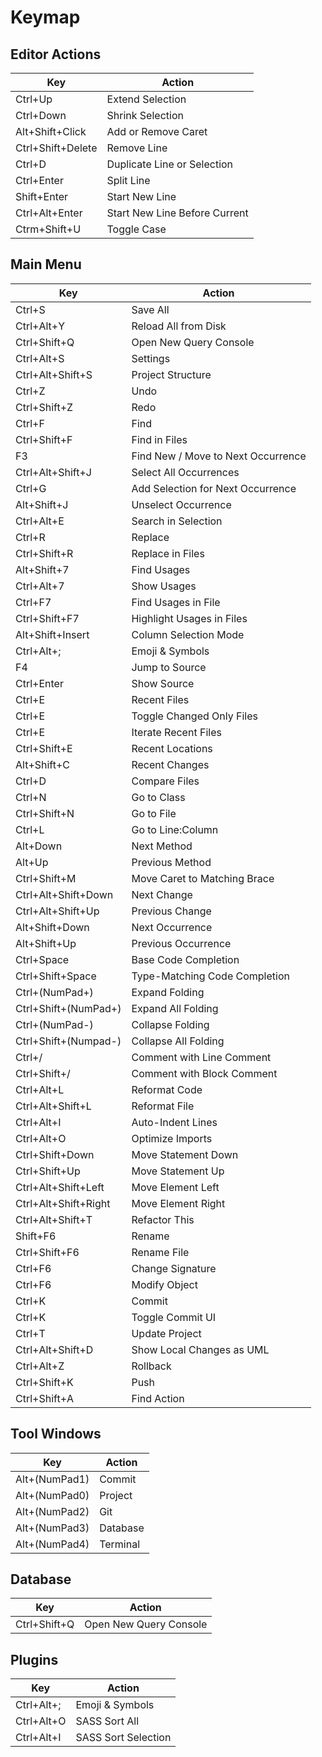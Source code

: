# Keymap

## Editor Actions

| Key               | Action                        |
|-------------------|-------------------------------|
| Ctrl+Up           | Extend Selection              |
| Ctrl+Down         | Shrink Selection              |
| Alt+Shift+Click   | Add or Remove Caret           |
| Ctrl+Shift+Delete | Remove Line                   |
| Ctrl+D            | Duplicate Line or Selection   |
| Ctrl+Enter        | Split Line                    |
| Shift+Enter       | Start New Line                |
| Ctrl+Alt+Enter    | Start New Line Before Current |
| Ctrm+Shift+U      | Toggle Case                   |

## Main Menu

| Key                  | Action                             |
|----------------------|------------------------------------|
| Ctrl+S               | Save All                           |
| Ctrl+Alt+Y           | Reload All from Disk               |
| Ctrl+Shift+Q         | Open New Query Console             |
| Ctrl+Alt+S           | Settings                           |
| Ctrl+Alt+Shift+S     | Project Structure                  |
| Ctrl+Z               | Undo                               |
| Ctrl+Shift+Z         | Redo                               |
| Ctrl+F               | Find                               |
| Ctrl+Shift+F         | Find in Files                      |
| F3                   | Find New / Move to Next Occurrence |
| Ctrl+Alt+Shift+J     | Select All Occurrences             |
| Ctrl+G               | Add Selection for Next Occurrence  |
| Alt+Shift+J          | Unselect Occurrence                |
| Ctrl+Alt+E           | Search in Selection                |
| Ctrl+R               | Replace                            |
| Ctrl+Shift+R         | Replace in Files                   |
| Alt+Shift+7          | Find Usages                        |
| Ctrl+Alt+7           | Show Usages                        |
| Ctrl+F7              | Find Usages in File                |
| Ctrl+Shift+F7        | Highlight Usages in Files          |
| Alt+Shift+Insert     | Column Selection Mode              |
| Ctrl+Alt+;           | Emoji & Symbols                    |
| F4                   | Jump to Source                     |
| Ctrl+Enter           | Show Source                        |
| Ctrl+E               | Recent Files                       |
| Ctrl+E               | Toggle Changed Only Files          |
| Ctrl+E               | Iterate Recent Files               |
| Ctrl+Shift+E         | Recent Locations                   |
| Alt+Shift+C          | Recent Changes                     |
| Ctrl+D               | Compare Files                      |
| Ctrl+N               | Go to Class                        |
| Ctrl+Shift+N         | Go to File                         |
| Ctrl+L               | Go to Line:Column                  |
| Alt+Down             | Next Method                        |
| Alt+Up               | Previous Method                    |
| Ctrl+Shift+M         | Move Caret to Matching Brace       |
| Ctrl+Alt+Shift+Down  | Next Change                        |
| Ctrl+Alt+Shift+Up    | Previous Change                    |
| Alt+Shift+Down       | Next Occurrence                    |
| Alt+Shift+Up         | Previous Occurrence                |
| Ctrl+Space           | Base Code Completion               |
| Ctrl+Shift+Space     | Type-Matching Code Completion      |
| Ctrl+(NumPad+)       | Expand Folding                     |
| Ctrl+Shift+(NumPad+) | Expand All Folding                 |
| Ctrl+(NumPad-)       | Collapse Folding                   |
| Ctrl+Shift+(Numpad-) | Collapse All Folding               |
| Ctrl+/               | Comment with Line Comment          |
| Ctrl+Shift+/         | Comment with Block Comment         |
| Ctrl+Alt+L           | Reformat Code                      |
| Ctrl+Alt+Shift+L     | Reformat File                      |
| Ctrl+Alt+I           | Auto-Indent Lines                  |
| Ctrl+Alt+O           | Optimize Imports                   |
| Ctrl+Shift+Down      | Move Statement Down                |
| Ctrl+Shift+Up        | Move Statement Up                  |
| Ctrl+Alt+Shift+Left  | Move Element Left                  |
| Ctrl+Alt+Shift+Right | Move Element Right                 |
| Ctrl+Alt+Shift+T     | Refactor This                      |
| Shift+F6             | Rename                             |
| Ctrl+Shift+F6        | Rename File                        |
| Ctrl+F6              | Change Signature                   |
| Ctrl+F6              | Modify Object                      |
| Ctrl+K               | Commit                             |
| Ctrl+K               | Toggle Commit UI                   |
| Ctrl+T               | Update Project                     |
| Ctrl+Alt+Shift+D     | Show Local Changes as UML          |
| Ctrl+Alt+Z           | Rollback                           |
| Ctrl+Shift+K         | Push                               |
| Ctrl+Shift+A         | Find Action                        |

## Tool Windows

| Key           | Action   |
|---------------|----------|
| Alt+(NumPad1) | Commit   |
| Alt+(NumPad0) | Project  |
| Alt+(NumPad2) | Git      |
| Alt+(NumPad3) | Database |
| Alt+(NumPad4) | Terminal |

## Database

| Key          | Action                 |
|--------------|------------------------|
| Ctrl+Shift+Q | Open New Query Console |

## Plugins

| Key        | Action              |
|------------|---------------------|
| Ctrl+Alt+; | Emoji & Symbols     |
| Ctrl+Alt+O | SASS Sort All       |
| Ctrl+Alt+I | SASS Sort Selection |

